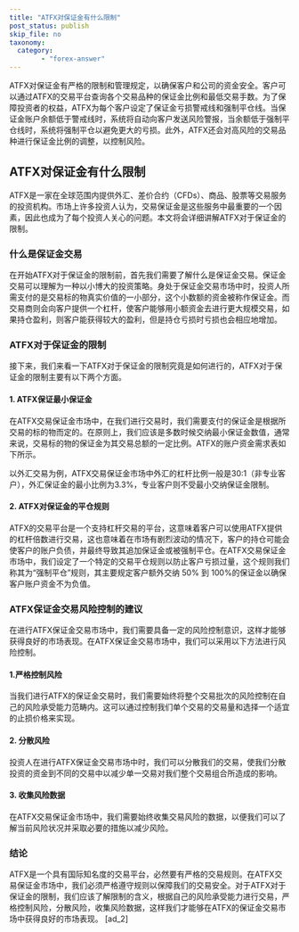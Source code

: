 ```yaml
---
title: "ATFX对保证金有什么限制"
post_status: publish
skip_file: no
taxonomy:
  category:
        - "forex-answer"
---
```


ATFX对保证金有严格的限制和管理规定，以确保客户和公司的资金安全。客户可以通过ATFX的交易平台查询各个交易品种的保证金比例和最低交易手数。为了保障投资者的权益，ATFX为每个客户设定了保证金亏损警戒线和强制平仓线。当保证金账户余额低于警戒线时，系统将自动向客户发送风险警报，当余额低于强制平仓线时，系统将强制平仓以避免更大的亏损。此外，ATFX还会对高风险的交易品种进行保证金比例的调整，以控制风险。

## ATFX对保证金有什么限制

ATFX是一家在全球范围内提供外汇、差价合约（CFDs）、商品、股票等交易服务的投资机构。市场上许多投资人认为，交易保证金是这些服务中最重要的一个因素，因此也成为了每个投资人关心的问题。本文将会详细讲解ATFX对于保证金的限制。

### 什么是保证金交易

在开始ATFX对于保证金的限制前，首先我们需要了解什么是保证金交易。保证金交易可以理解为一种以小博大的投资策略。身处于保证金交易市场中时，投资人所需支付的是交易标的物真实价值的一小部分，这个小数额的资金被称作保证金。而交易商则会向客户提供一个杠杆，使客户能够用小额资金去进行更大规模交易，如果持仓盈利，则客户能获得较大的盈利，但是持仓亏损时亏损也会相应地增加。

### ATFX对于保证金的限制

接下来，我们来看一下ATFX对于保证金的限制究竟是如何进行的，ATFX对于保证金的限制主要有以下两个方面。

#### 1\. ATFX保证最小保证金

在ATFX交易保证金市场中，在我们进行交易时，我们需要支付的保证金是根据所交易的标的物而定的。在原则上，我们应该是多数时候交纳最小保证金数值，通常来说，交易标的物的保证金为其交易总额的一定比例。ATFX的账户资金需求表如下所示。

以外汇交易为例，ATFX交易保证金市场中外汇的杠杆比例一般是30:1（非专业客户），外汇保证金的最小比例为3.3%，专业客户则不受最小交纳保证金限制。

#### 2\. ATFX对保证金的平仓规则

ATFX的交易平台是一个支持杠杆交易的平台，这意味着客户可以使用ATFX提供的杠杆倍数进行交易，这也意味着在市场有剧烈波动的情况下，客户的持仓可能会使客户的账户负债，并最终导致其追加保证金或被强制平仓。在ATFX交易保证金市场中，我们设定了一个特定的交易平仓规则以防止客户亏损过量，这个规则我们称其为“强制平仓”规则，其主要规定客户额外交纳 50% 到 100%的保证金以确保客户账户资金不为负值。

### ATFX保证金交易风险控制的建议

在进行ATFX保证金交易市场中，我们需要具备一定的风险控制意识，这样才能够获得良好的市场表现。在ATFX保证金交易市场中，我们可以采用以下方法进行风险控制。

#### 1.严格控制风险

当我们进行ATFX的保证金交易时，我们需要始终将整个交易批次的风险控制在自己的风险承受能力范畴内。这可以通过控制我们单个交易的交易量和选择一个适宜的止损价格来实现。

#### 2\. 分散风险

投资人在进行ATFX保证金交易市场中时，我们可以分散我们的交易，使我们分散投资的资金到不同的交易中以减少单一交易对我们整个交易组合所造成的影响。

#### 3\. 收集风险数据

在ATFX交易保证金市场中，我们需要始终收集交易风险的数据，以便我们可以了解当前风险状况并采取必要的措施以减少风险。

### 结论

ATFX是一个具有国际知名度的交易平台，必然要有严格的交易规则。在ATFX交易保证金市场中，我们必须严格遵守规则以保障我们的交易安全。对于ATFX对于保证金的限制，我们应该了解限制的含义，根据自己的风险承受能力进行交易，严格控制风险，分散风险，收集风险数据，这样我们才能够在ATFX的保证金交易市场中获得良好的市场表现。 \[ad\_2\]

